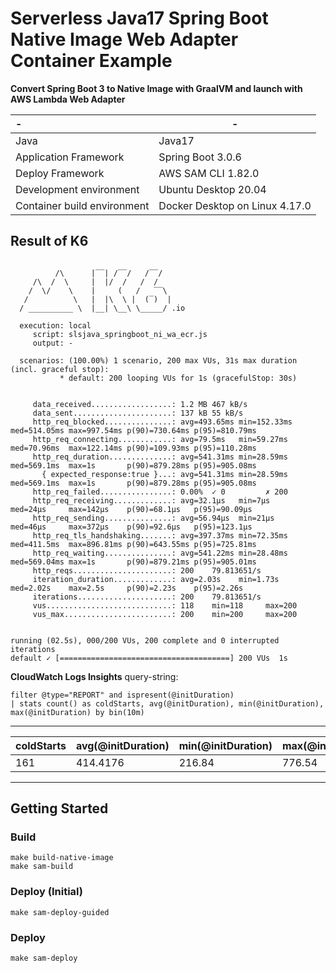 # Serverless Java17 Spring Boot Native Image Web Adapter Container Example

**Convert Spring Boot 3 to Native Image with GraalVM and launch with AWS Lambda Web Adapter**

| -                           | -                              |
|:----------------------------|--------------------------------|
| Java                        | Java17                         |
| Application Framework       | Spring Boot 3.0.6              |
| Deploy Framework            | AWS SAM CLI 1.82.0             |
| Development environment     | Ubuntu Desktop 20.04           |
| Container build environment | Docker Desktop on Linux 4.17.0 |

## Result of K6

```

          /\      |‾‾| /‾‾/   /‾‾/   
     /\  /  \     |  |/  /   /  /    
    /  \/    \    |     (   /   ‾‾\  
   /          \   |  |\  \ |  (‾)  | 
  / __________ \  |__| \__\ \_____/ .io

  execution: local
     script: slsjava_springboot_ni_wa_ecr.js
     output: -

  scenarios: (100.00%) 1 scenario, 200 max VUs, 31s max duration (incl. graceful stop):
           * default: 200 looping VUs for 1s (gracefulStop: 30s)


     data_received..................: 1.2 MB 467 kB/s
     data_sent......................: 137 kB 55 kB/s
     http_req_blocked...............: avg=493.65ms min=152.33ms med=514.05ms max=997.54ms p(90)=730.64ms p(95)=810.79ms
     http_req_connecting............: avg=79.5ms   min=59.27ms  med=70.96ms  max=122.14ms p(90)=109.93ms p(95)=110.28ms
     http_req_duration..............: avg=541.31ms min=28.59ms  med=569.1ms  max=1s       p(90)=879.28ms p(95)=905.08ms
       { expected_response:true }...: avg=541.31ms min=28.59ms  med=569.1ms  max=1s       p(90)=879.28ms p(95)=905.08ms
     http_req_failed................: 0.00%  ✓ 0         ✗ 200  
     http_req_receiving.............: avg=32.1µs   min=7µs      med=24µs     max=142µs    p(90)=68.1µs   p(95)=90.09µs 
     http_req_sending...............: avg=56.94µs  min=21µs     med=46µs     max=372µs    p(90)=92.6µs   p(95)=123.1µs 
     http_req_tls_handshaking.......: avg=397.37ms min=72.35ms  med=411.5ms  max=896.81ms p(90)=643.55ms p(95)=725.81ms
     http_req_waiting...............: avg=541.22ms min=28.48ms  med=569.04ms max=1s       p(90)=879.21ms p(95)=905.01ms
     http_reqs......................: 200    79.813651/s
     iteration_duration.............: avg=2.03s    min=1.73s    med=2.02s    max=2.5s     p(90)=2.23s    p(95)=2.26s   
     iterations.....................: 200    79.813651/s
     vus............................: 118    min=118     max=200
     vus_max........................: 200    min=200     max=200


running (02.5s), 000/200 VUs, 200 complete and 0 interrupted iterations
default ✓ [======================================] 200 VUs  1s
```

**CloudWatch Logs Insights**
query-string:
```
filter @type="REPORT" and ispresent(@initDuration)
| stats count() as coldStarts, avg(@initDuration), min(@initDuration), max(@initDuration) by bin(10m)
```
---
| coldStarts | avg(@initDuration) | min(@initDuration) | max(@initDuration) |
|------------|--------------------|--------------------|--------------------|
| 161        | 414.4176           | 216.84             | 776.54             |
---

## Getting Started

### Build
```make
make build-native-image
make sam-build
```

### Deploy (Initial)
```make
make sam-deploy-guided
```

### Deploy
```
make sam-deploy
```
